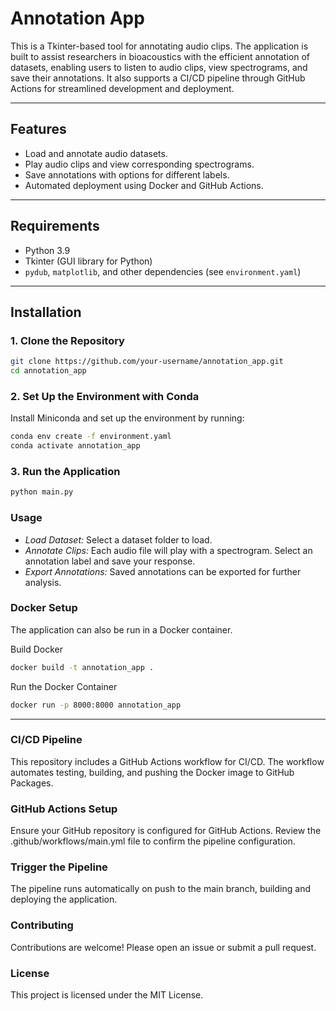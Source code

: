 # Annotation App

This is a Tkinter-based tool for annotating audio clips. The application is built to assist researchers in bioacoustics with the efficient annotation of datasets, enabling users to listen to audio clips, view spectrograms, and save their annotations. It also supports a CI/CD pipeline through GitHub Actions for streamlined development and deployment.

---

## Features

- Load and annotate audio datasets.
- Play audio clips and view corresponding spectrograms.
- Save annotations with options for different labels.
- Automated deployment using Docker and GitHub Actions.

---

## Requirements

- Python 3.9
- Tkinter (GUI library for Python)
- `pydub`, `matplotlib`, and other dependencies (see `environment.yaml`)

---

## Installation

### 1. Clone the Repository

```bash
git clone https://github.com/your-username/annotation_app.git
cd annotation_app
```

### 2. Set Up the Environment with Conda
Install Miniconda and set up the environment by running:

```bash
conda env create -f environment.yaml
conda activate annotation_app
```

### 3. Run the Application
```bash
python main.py
```

### Usage
- *Load Dataset:* Select a dataset folder to load.
- *Annotate Clips:* Each audio file will play with a spectrogram. Select an annotation label and save your response.
- *Export Annotations:* Saved annotations can be exported for further analysis.

### Docker Setup
The application can also be run in a Docker container.

Build Docker
```bash
docker build -t annotation_app .
```

Run the Docker Container
```bash
docker run -p 8000:8000 annotation_app
```

---

### CI/CD Pipeline
This repository includes a GitHub Actions workflow for CI/CD. The workflow automates testing, building, and pushing the Docker image to GitHub Packages.

### GitHub Actions Setup
Ensure your GitHub repository is configured for GitHub Actions.
Review the .github/workflows/main.yml file to confirm the pipeline configuration.

### Trigger the Pipeline
The pipeline runs automatically on push to the main branch, building and deploying the application.

### Contributing
Contributions are welcome! Please open an issue or submit a pull request.

### License
This project is licensed under the MIT License.